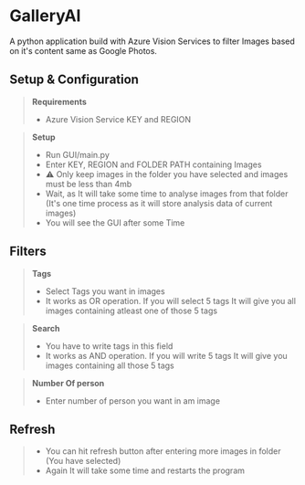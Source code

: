 # GalleryAI
A python application build with Azure Vision Services to filter Images based on it's content same as Google Photos. 

## Setup & Configuration

> **Requirements**
> - Azure Vision Service KEY and REGION

> **Setup**
> - Run GUI/main.py
> - Enter KEY, REGION and FOLDER PATH containing Images
> - :warning: Only keep images in the folder you have selected and images must be less than 4mb
> - Wait, as It will take some time to analyse images from that folder (It's one time process as it will store analysis data of current images)
> - You will see the GUI after some Time

## Filters
> **Tags**
> - Select Tags you want in images
> - It works as OR operation. If you will select 5 tags It will give you all images containing atleast one of those 5 tags

> **Search**
> - You have to write tags in this field 
> - It works as AND operation. If you will write 5 tags It will give you images containing all those 5 tags

> **Number Of person**
> - Enter number of person you want in am image

## Refresh

> - You can hit refresh button after entering more images in folder (You have selected)
> - Again It will take some time and restarts the program


